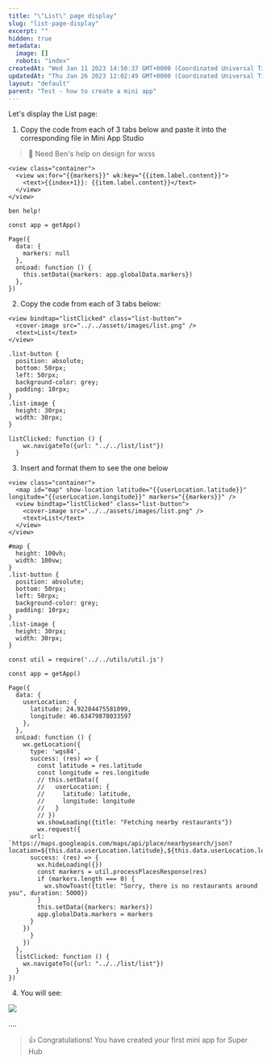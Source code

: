 ```yaml
---
title: "\"List\" page display"
slug: "list-page-display"
excerpt: ""
hidden: true
metadata: 
  image: []
  robots: "index"
createdAt: "Wed Jan 11 2023 14:50:37 GMT+0000 (Coordinated Universal Time)"
updatedAt: "Thu Jan 26 2023 12:02:49 GMT+0000 (Coordinated Universal Time)"
layout: "default"
parent: "Test - how to create a mini app"
---
```

Let's display the List page:

1. Copy the code from each of 3 tabs below and paste it into the corresponding file in Mini App Studio

> 🚧 Need Ben's help on design for wxss

```Text list.wxml
<view class="container">
  <view wx:for="{{markers}}" wk:key="{{item.label.content}}">
    <text>{{index+1}}: {{item.label.content}}</text>
  </view>
</view>
```
```Text list.wxss
ben help!
```
```Text list.js
const app = getApp()

Page({
  data: {
    markers: null
  },
  onLoad: function () {
    this.setData({markers: app.globalData.markers})
  },
})
```

2. Copy the code from each of 3 tabs below:

```Text maps.wxml
<view bindtap="listClicked" class="list-button">
  <cover-image src="../../assets/images/list.png" />
  <text>List</text>
</view>
```
```Text maps.wxss
.list-button {
  position: absolute;
  bottom: 50rpx;
  left: 50rpx;
  background-color: grey;
  padding: 10rpx;
}
.list-image {
  height: 30rpx;
  width: 30rpx;
}
```
```Text maps.js
listClicked: function () {
    wx.navigateTo({url: "../../list/list"})
  }
```

3. Insert and format them to see the one below

```Text maps.wxml
<view class="container">
  <map id="map" show-location latitude="{{userLocation.latitude}}" longitude="{{userLocation.longitude}}" markers="{{markers}}" />
  <view bindtap="listClicked" class="list-button">
    <cover-image src="../../assets/images/list.png" />
    <text>List</text>
  </view>
</view>
```
```Text maps.wxss
#map {
  height: 100vh;
  width: 100vw;
}
.list-button {
  position: absolute;
  bottom: 50rpx;
  left: 50rpx;
  background-color: grey;
  padding: 10rpx;
}
.list-image {
  height: 30rpx;
  width: 30rpx;
}
```
```Text maps.js
const util = require('../../utils/util.js')

const app = getApp()

Page({
  data: {
    userLocation: {
      latitude: 24.92284475581099,
      longitude: 46.63479878033597
    },
  },
  onLoad: function () {
    wx.getLocation({
      type: 'wgs84',
      success: (res) => {
        const latitude = res.latitude
        const longitude = res.longitude
        // this.setData({
        //   userLocation: {
        //     latitude: latitude,
        //     longitude: longitude
        //   }
        // })
        wx.showLoading({title: "Fetching nearby restaurants"})
        wx.request({
      url: `https://maps.googleapis.com/maps/api/place/nearbysearch/json?location=${this.data.userLocation.latitude},${this.data.userLocation.longitude}&radius=15000&type=restaurant&key=AIzaSyAfoSnjsqf7AwaR4FD2DfbnE1bqIlvrTNI`,
      success: (res) => {
        wx.hideLoading({})
        const markers = util.processPlacesResponse(res)
        if (markers.length === 0) {
          wx.showToast({title: "Sorry, there is no restaurants around you", duration: 5000})
        }
        this.setData({markers: markers})
        app.globalData.markers = markers
      }
    })
      }
    })
  },
  listClicked: function () {
    wx.navigateTo({url: "../../list/list"})
  }
})
```

4. You will see:

![](https://files.readme.io/7e3b6c6-image.png)

....

> 👍 Congratulations! You have created your first mini app for Super Hub
